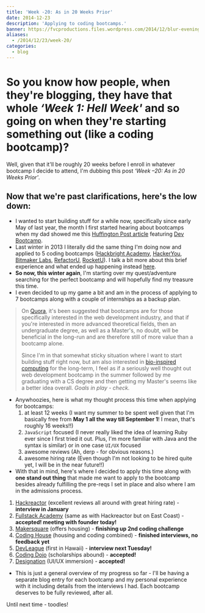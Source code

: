 ```yaml
---
title: 'Week -20: As in 20 Weeks Prior'
date: 2014-12-23
description: 'Applying to coding bootcamps.'
banner: https://fvcproductions.files.wordpress.com/2014/12/blur-evening-sun-macbook-air-170.jpg
aliases:
  - /2014/12/23/week-20/
categories:
  - blog
---
```


# So you know how people, when they're blogging, they have that whole _‘Week 1: Hell Week'_ and so going on when they're starting something out (like a coding bootcamp)?

Well, given that it'll be roughly 20 weeks before I enroll in whatever bootcamp I decide to attend, I'm dubbing this post _‘Week –20: As in 20 Weeks Prior'_.

## Now that we're past clarifications, here's the low down:

- I wanted to start building stuff for a while now, specifically since early May of last year, the month I first started hearing about bootcamps when my dad showed me this [Huffington Post article](https://www.huffingtonpost.com/2013/04/12/coding-bootcamp_n_3067005.html) featuring [Dev Bootcamp](https://devbootcamp.com).
- Last winter in 2013 I literally did the same thing I'm doing now and applied to 5 coding bootcamps ([Hackbright Academy](https://www.hackbrightacademy.com/), [HackerYou](https://hackeryou.com/), [Bitmaker Labs](https://bitmakerlabs.com), [RefactorU](https://www.refactoru.com), [RocketU](https://rocket-space.com 'Rocket U')). I talk a bit more about this brief experience and what ended up happening instead [here](https://fvcproductions.com/blog/2014/10/17/long-lighthearted-lists/#section-bootcamps).
- **So now, this winter again**, I'm starting over my quest/adventure searching for the perfect bootcamp and will hopefully find my treasure this time.
- I even decided to up my game a bit and am in the process of applying to 7 bootcamps along with a couple of internships as a backup plan.

> On [Quora](https://qr.ae/znQtL), it's been suggested that bootcamps are for those specifically interested in the web development industry, and that if you're interested in more advanced theoretical fields, then an undergraduate degree, as well as a Master's, no doubt, will be beneficial in the long-run and are therefore still of more value than a bootcamp alone.
>
> Since I'm in that somewhat sticky situation where I want to start building stuff right now, but am also interested in [bio-inspired computing](https://en.wikipedia.org/wiki/Bio-inspired_computing) for the long-term, I feel as if a seriously well thought out web development bootcamp in the summer followed by me graduating with a CS degree and then getting my Master's seems like a better idea overall. _Goals in play - check._

- Anywhoozies, here is what my thought process this time when applying for bootcamps:
  1.  at least 12 weeks (I want my summer to be spent well given that I'm basically free from **May 1 all the way till September 1**! I mean, that's roughly 16 weeks!!)
  2.  `JavaScript` focused (I never really liked the idea of learning Ruby ever since I first tried it out. Plus, I'm more familiar with Java and the syntax is similar) or in one case `UI/UX` focused
  3.  awesome reviews (Ah, derp - for obvious reasons.)
  4.  awesome hiring rate (Even though I'm not looking to be hired quite yet, I will be in the near future!!)
- With that in mind, here's where I decided to apply this time along with **one stand out thing** that made me want to apply to the bootcamp besides already fulfilling the pre-reqs I set in place and also where I am in the admissions process.

1.  [Hackreactor](https://www.hackreactor.com) (excellent reviews all around with great hiring rate) - **interview in January**
2.  [Fullstack Academy](https://www.fullstackacademy.com) (same as with Hackreactor but on East Coast) - **accepted! meeting with founder today!**
3.  [Makersquare](https://www.makersquare.com) (offers housing) - **finishing up 2nd coding challenge**
4.  [Coding House](https://codinghouse.co) (housing and coding combined) - **finished interviews, no feedback yet**
5.  [DevLeague](https://www.devleague.com) (first in Hawaii) - **interview next Tuesday!**
6.  [Coding Dojo](https://www.codingdojo.com) (scholarships abound) - **accepted!**
7.  [Designation](https://designation.io) (UI/UX immersion) - **accepted!**

- This is just a general overview of my progress so far - I'll be having a separate blog entry for each bootcamp and my personal experience with it including details from the interviews I had. Each bootcamp deserves to be fully reviewed, after all.

Until next time - toodles!
